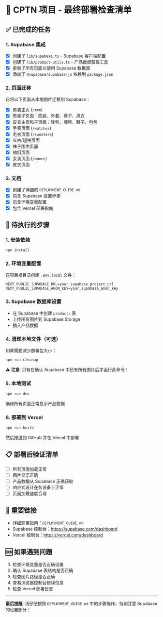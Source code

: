 # 🚀 CPTN 项目 - 最终部署检查清单

## ✅ 已完成的任务

### 1. Supabase 集成

- [x] 创建了 `lib/supabase.ts` - Supabase 客户端配置
- [x] 创建了 `lib/product-utils.ts` - 产品数据获取工具
- [x] 更新了所有页面以使用 Supabase 数据源
- [x] 添加了 `@supabase/supabase-js` 依赖到 `package.json`

### 2. 页面迁移

已将以下页面从本地图片迁移到 Supabase：

- [x] 男装主页 (`/men`)
- [x] 男装子页面：西装、外套、裤子、风衣
- [x] 皮具主页和子页面：钱包、腰带、鞋子、包包
- [x] 手表页面 (`/watches`)
- [x] 毛衣页面 (`/sweaters`)
- [x] 长袖/短袖页面
- [x] 袜子围巾页面
- [x] 袖扣页面
- [x] 女装页面 (`/women`)
- [x] 皮衣页面

### 3. 文档

- [x] 创建了详细的 `DEPLOYMENT_GUIDE.md`
- [x] 包含 Supabase 设置步骤
- [x] 包含环境变量配置
- [x] 包含 Vercel 部署指南

## 🔄 待执行的步骤

### 1. 安装依赖

```bash
npm install
```

### 2. 环境变量配置

在项目根目录创建 `.env.local` 文件：

```env
NEXT_PUBLIC_SUPABASE_URL=your_supabase_project_url
NEXT_PUBLIC_SUPABASE_ANON_KEY=your_supabase_anon_key
```

### 3. Supabase 数据库设置

- 在 Supabase 中创建 `products` 表
- 上传所有图片到 Supabase Storage
- 插入产品数据

### 4. 清理本地文件（可选）

如果需要减少部署包大小：

```bash
npm run cleanup
```

⚠️ **注意**: 只有在确认 Supabase 中已有所有图片后才运行此命令！

### 5. 本地测试

```bash
npm run dev
```

确保所有页面正常显示产品数据

### 6. 部署到 Vercel

```bash
npm run build
```

然后推送到 GitHub 并在 Vercel 中部署

## 📋 部署后验证清单

- [ ] 所有页面加载正常
- [ ] 图片显示正确
- [ ] 产品数据从 Supabase 正确获取
- [ ] 响应式设计在各设备上正常
- [ ] 页面加载速度合理

## 🔗 重要链接

- 详细部署指南：`DEPLOYMENT_GUIDE.md`
- Supabase 控制台：https://supabase.com/dashboard
- Vercel 控制台：https://vercel.com/dashboard

## 🆘 如果遇到问题

1. 检查环境变量是否正确设置
2. 确认 Supabase 表结构是否正确
3. 检查图片路径是否正确
4. 查看浏览器控制台错误信息
5. 检查 Vercel 部署日志

---

**最后提醒**: 请仔细按照 `DEPLOYMENT_GUIDE.md` 中的步骤操作，特别注意 Supabase 的设置部分！

